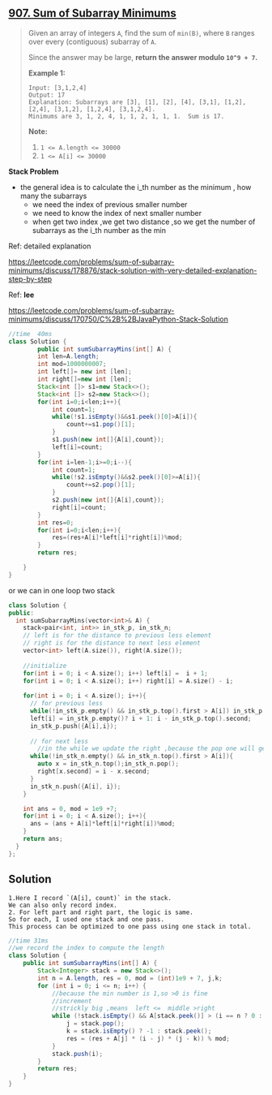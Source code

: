 ## [907. Sum of Subarray Minimums](https://leetcode-cn.com/problems/sum-of-subarray-minimums/)

> 
> Given an array of integers `A`, find the sum of `min(B)`, where `B` ranges over every (contiguous) subarray of `A`.
>
> Since the answer may be large, **return the answer modulo `10^9 + 7`.**
>
>  **Example 1:**
>
> ```
>Input: [3,1,2,4]
> Output: 17
> Explanation: Subarrays are [3], [1], [2], [4], [3,1], [1,2], [2,4], [3,1,2], [1,2,4], [3,1,2,4]. 
> Minimums are 3, 1, 2, 4, 1, 1, 2, 1, 1, 1.  Sum is 17.
> ```
> 
> **Note:**
>
>  1. `1 <= A.length <= 30000`
>2. `1 <= A[i] <= 30000`

**Stack Problem**

* the general idea is to calculate the  i_th number as the minimum  , how many the subarrays 
  * we need the index of  previous smaller number
  * we need to know the index of next smaller number
  * when get two index ,we get two distance ,so we get the number of subarrays as the i_th number as the  min 

Ref: detailed explanation

https://leetcode.com/problems/sum-of-subarray-minimums/discuss/178876/stack-solution-with-very-detailed-explanation-step-by-step

Ref: **lee**

https://leetcode.com/problems/sum-of-subarray-minimums/discuss/170750/C%2B%2BJavaPython-Stack-Solution

```java
//time  40ms
class Solution {
        public int sumSubarrayMins(int[] A) {
        int len=A.length;
        int mod=1000000007;
        int left[]= new int [len];
        int right[]=new int [len];
        Stack<int []> s1=new Stack<>();
        Stack<int []> s2=new Stack<>();
        for(int i=0;i<len;i++){
            int count=1;
            while(!s1.isEmpty()&&s1.peek()[0]>A[i]){
                count+=s1.pop()[1];
            }
            s1.push(new int[]{A[i],count});
            left[i]=count;
        }
        for(int i=len-1;i>=0;i--){
            int count=1;
            while(!s2.isEmpty()&&s2.peek()[0]>=A[i]){
                count+=s2.pop()[1];
            }
            s2.push(new int[]{A[i],count});
            right[i]=count;
        }
        int res=0;
        for(int i=0;i<len;i++){
            res=(res+A[i]*left[i]*right[i])%mod;
        }
        return res;

    }
}
```

or we can in one loop  two stack

```c++
class Solution {
public:
  int sumSubarrayMins(vector<int>& A) {
    stack<pair<int, int>> in_stk_p, in_stk_n;
    // left is for the distance to previous less element
    // right is for the distance to next less element
    vector<int> left(A.size()), right(A.size());
		
    //initialize
    for(int i = 0; i < A.size(); i++) left[i] =  i + 1;
    for(int i = 0; i < A.size(); i++) right[i] = A.size() - i;
		
    for(int i = 0; i < A.size(); i++){
      // for previous less
      while(!in_stk_p.empty() && in_stk_p.top().first > A[i]) in_stk_p.pop();
      left[i] = in_stk_p.empty()? i + 1: i - in_stk_p.top().second;
      in_stk_p.push({A[i],i});
			
      // for next less
        //in the while we update the right ,because the pop one will get next smller index
      while(!in_stk_n.empty() && in_stk_n.top().first > A[i]){
        auto x = in_stk_n.top();in_stk_n.pop();
        right[x.second] = i - x.second;
      }
      in_stk_n.push({A[i], i});
    }

    int ans = 0, mod = 1e9 +7;
    for(int i = 0; i < A.size(); i++){
      ans = (ans + A[i]*left[i]*right[i])%mod;
    }
    return ans;
  }
};
```

## Solution 

```
1.Here I record `(A[i], count)` in the stack.
We can also only record index.
2. For left part and right part, the logic is same.
So for each, I used one stack and one pass.
This process can be optimized to one pass using one stack in total.
```

```java
//time 31ms
//we record the index to compute the length
class Solution {
    public int sumSubarrayMins(int[] A) {
        Stack<Integer> stack = new Stack<>();
        int n = A.length, res = 0, mod = (int)1e9 + 7, j,k;
        for (int i = 0; i <= n; i++) {
            //because the min number is 1,so >0 is fine
            //increment
            //strickly big ,means  left <=  middle >right 
            while (!stack.isEmpty() && A[stack.peek()] > (i == n ? 0 : A[i])) {
                j = stack.pop();
                k = stack.isEmpty() ? -1 : stack.peek();
                res = (res + A[j] * (i - j) * (j - k)) % mod;
            }
            stack.push(i);
        }
        return res;
    }
}
```

